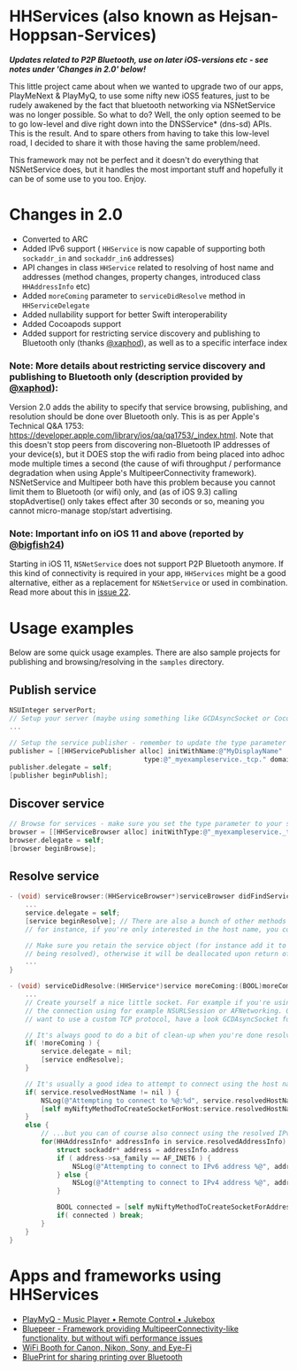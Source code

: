 # HHServices (also known as Hejsan-Hoppsan-Services)

***Updates related to P2P Bluetooth, use on later iOS-versions etc - see notes under 'Changes in 2.0' below!***

This little project came about when we wanted to upgrade two of our apps, PlayMeNext & PlayMyQ, to use some nifty new iOS5 features, just to be rudely awakened by the fact that bluetooth networking via NSNetService was no longer possible. So what to do? Well, the only option seemed to be to go low-level and dive right down into the DNSService* (dns-sd) APIs. This is the result. And to spare others from having to take this low-level road, I decided to share it with those having the same problem/need.

This framework may not be perfect and it doesn't do everything that NSNetService does, but it handles the most important stuff and hopefully it can be of some use to you too. Enjoy.


# Changes in 2.0

* Converted to ARC
* Added IPv6 support ( ```HHService``` is now capable of supporting both ```sockaddr_in``` and ```sockaddr_in6``` addresses)
* API changes in class ```HHService``` related to resolving of host name and addresses (method changes, property changes, introduced class ```HHAddressInfo``` etc)
* Added ```moreComing``` parameter to ```serviceDidResolve``` method in ```HHServiceDelegate```
* Added nullability support for better Swift interoperability
* Added Cocoapods support
* Added support for restricting service discovery and publishing to Bluetooth only (thanks [@xaphod](https://github.com/xaphod)), as well as to a specific interface index

### Note: More details about restricting service discovery and publishing to Bluetooth only (description provided by [@xaphod](https://github.com/xaphod)):
Version 2.0 adds the ability to specify that service browsing, publishing, and resolution should be done over Bluetooth only. This is as per Apple's Technical Q&A 1753: https://developer.apple.com/library/ios/qa/qa1753/_index.html. Note that this doesn't stop peers from discovering non-Bluetooth IP addresses of your device(s), but it DOES stop the wifi radio from being placed into adhoc mode multiple times a second (the cause of wifi throughput / performance degradation when using Apple's MultipeerConnectivity framework). NSNetService and Multipeer both have this problem because you cannot limit them to Bluetooth (or wifi) only, and (as of iOS 9.3) calling stopAdvertise() only takes effect after 30 seconds or so, meaning you cannot micro-manage stop/start advertising.

### Note: Important info on iOS 11 and above (reported by [@bigfish24](https://github.com/bigfish24))
Starting in iOS 11, ```NSNetService``` does not support P2P Bluetooth anymore. If this kind of connectivity is required in your app, ```HHServices``` might be a good alternative, either as a replacement for ```NSNetService``` or used in combination. 
Read more about this in [issue 22](https://github.com/tolo/HHServices/issues/22).

# Usage examples

Below are some quick usage examples. There are also sample projects for publishing and browsing/resolving in the `samples` directory.

## Publish service

```objective-c
NSUInteger serverPort;
// Setup your server (maybe using something like GCDAsyncSocket or CocoaHTTPServer etc)
...

// Setup the service publisher - remember to update the type parameter with your actual service type
publisher = [[HHServicePublisher alloc] initWithName:@"MyDisplayName"
                                  type:@"_myexampleservice._tcp." domain:@"local." txtData:nil port:serverPort];
publisher.delegate = self;
[publisher beginPublish];
```


## Discover service

```objective-c
// Browse for services - make sure you set the type parameter to your service type
browser = [[HHServiceBrowser alloc] initWithType:@"_myexampleservice._tcp." domain:@"local."];
browser.delegate = self;
[browser beginBrowse];
```

## Resolve service

```objective-c
- (void) serviceBrowser:(HHServiceBrowser*)serviceBrowser didFindService:(HHService*)service moreComing:(BOOL)moreComing {
    ...
    service.delegate = self;
    [service beginResolve]; // There are also a bunch of other methods for resolving the service - 
    // for instance, if you're only interested in the host name, you could instead use beginResolveOfHostName

    // Make sure you retain the service object (for instance add it to a list of services currently
    // being resolved), otherwise it will be deallocated upon return of this method.
    ...
}

- (void) serviceDidResolve:(HHService*)service moreComing:(BOOL)moreComing {
    ...
    // Create yourself a nice little socket. For example if you're using HTTP, set up
    // the connection using for example NSURLSession or AFNetworking. Or if you
    // want to use a custom TCP protocol, have a look GCDAsyncSocket for instance.

    // It's always good to do a bit of clean-up when you're done resolving:
    if( !moreComing ) {
        service.delegate = nil;
        [service endResolve];
    }

    // It's usually a good idea to attempt to connect using the host name of the service...
    if( service.resolvedHostName != nil ) {
        NSLog(@"Attempting to connect to %@:%d", service.resolvedHostName, service.resolvedPortNumber);
        [self myNiftyMethodToCreateSocketForHost:service.resolvedHostName port:service.resolvedPortNumber];
    }
    else {
        // ...but you can of course also connect using the resolved IPv4/IPv6 address
        for(HHAddressInfo* addressInfo in service.resolvedAddressInfo) {
            struct sockaddr* address = addressInfo.address
            if ( address->sa_family == AF_INET6 ) {
                NSLog(@"Attempting to connect to IPv6 address %@", addressInfo.addressAndPortString);
            } else {
                NSLog(@"Attempting to connect to IPv4 address %@", addressInfo.addressAndPortString);
            }

            BOOL connected = [self myNiftyMethodToCreateSocketForAddress:address];
            if( connected ) break;
        }
    }
}
```


# Apps and frameworks using HHServices

* [PlayMyQ - Music Player • Remote Control • Jukebox](https://itunes.apple.com/app/playmyq-hd-music-player-remote/id432506056?mt=8)
* [Bluepeer - Framework providing MultipeerConnectivity-like functionality, but without wifi performance issues](https://github.com/xaphod/Bluepeer)
* [WiFi Booth for Canon, Nikon, Sony, and Eye-Fi](http://wifibooth.com)
* [BluePrint for sharing printing over Bluetooth](https://wifibooth.com/blueprint/)

